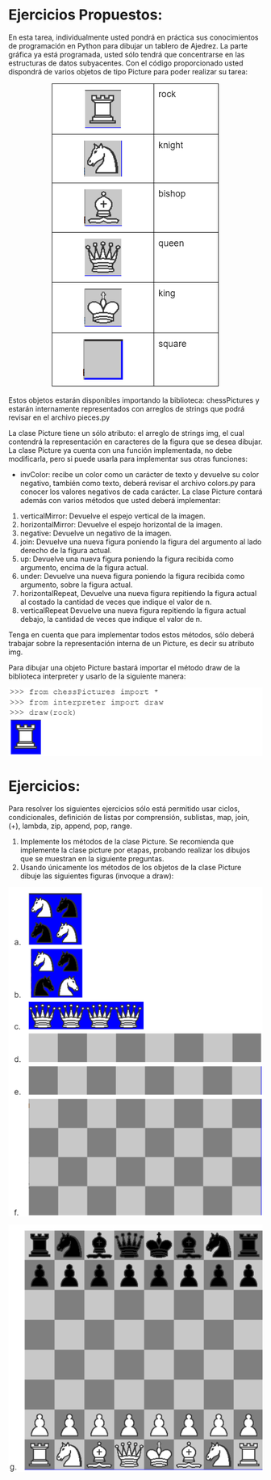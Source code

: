 # Ejercicios Propuestos:

En esta tarea, individualmente usted pondrá en práctica sus conocimientos de programación en Python para dibujar un tablero de Ajedrez. La parte gráfica ya está programada, usted sólo tendrá que concentrarse en las estructuras de datos subyacentes.
Con el código proporcionado usted dispondrá de varios objetos de tipo Picture para poder realizar su tarea:
<p align="center">
  <img src ="img/figuras.png" alt="Fichas de Ajedrez"/>
</p>
Estos objetos estarán disponibles importando la biblioteca: chessPictures y estarán internamente representados con arreglos de strings que podrá revisar en el archivo pieces.py

La clase Picture tiene un sólo atributo: el arreglo de strings img, el cual contendrá la representación en caracteres de la figura que se desea dibujar. 
La clase Picture ya cuenta con una función implementada, no debe modificarla, pero si puede usarla para implementar sus otras funciones:

  * invColor: recibe un color como un carácter de texto y devuelve su color negativo, también como texto, deberá revisar el archivo colors.py para conocer los valores negativos de cada carácter.
La clase Picture contará además con varios métodos que usted deberá implementar:

  1. verticalMirror: Devuelve el espejo vertical de la imagen.
  2. horizontalMirror: Devuelve el espejo horizontal de la imagen.
  3. negative: Devuelve un negativo de la imagen.
  4. join: Devuelve una nueva figura poniendo la figura del argumento al lado derecho de la figura actual.
  5. up: Devuelve una nueva figura poniendo la figura recibida como argumento, encima de la figura actual.
  6. under: Devuelve una nueva figura poniendo la figura recibida como argumento, sobre la figura actual.
  7. horizontalRepeat, Devuelve una nueva figura repitiendo la figura actual al costado la cantidad de veces que indique el valor de n.
  8. verticalRepeat Devuelve una nueva figura repitiendo la figura actual debajo, la cantidad de veces que indique el valor de n.
  
Tenga en cuenta que para implementar todos estos métodos, sólo deberá trabajar sobre la representación interna de un Picture, es decir su atributo img.

Para dibujar una objeto Picture bastará importar el método draw de la biblioteca interpreter y usarlo de la siguiente manera:
<p align="center">
  <img src ="img/considerar.png" alt="Forma de Graficar"/>
</p>

# Ejercicios:

Para resolver los siguientes ejercicios sólo está permitido usar ciclos, condicionales, definición de listas por comprensión, sublistas, map, join, (+), lambda, zip, append, pop, range.

  1. Implemente los métodos de la clase Picture. Se recomienda que implemente la clase picture por etapas, probando realizar los dibujos que se muestran en la siguiente preguntas.
  2. Usando únicamente los métodos de los objetos de la clase Picture dibuje las siguientes figuras (invoque a draw):
<p align="center">
  <img src ="img/ejerciciosP.png" alt="Ejercicios Parte 1"/>
</p>
<p align="center">
  <img src ="img/ejerciciosP2.png" alt="Ejercicios Parte 2"/>
</p>
 
